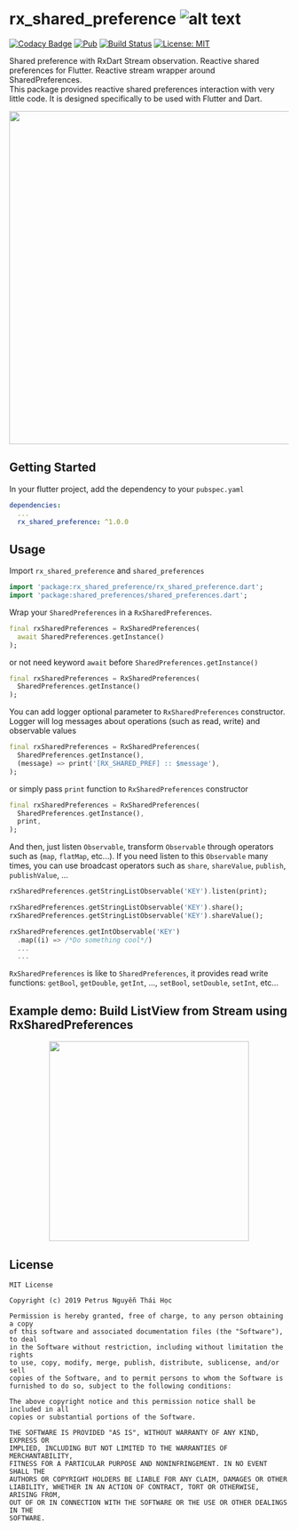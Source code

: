 # rx_shared_preference ![alt text](https://avatars3.githubusercontent.com/u/6407041?s=32&v=4)

[![Codacy Badge](https://api.codacy.com/project/badge/Grade/394a0db269db40bda248dd63ec84a292)](https://app.codacy.com/app/hoc081098/rx_shared_preference?utm_source=github.com&utm_medium=referral&utm_content=hoc081098/rx_shared_preference&utm_campaign=Badge_Grade_Dashboard)
[![Pub](https://img.shields.io/pub/v/rx_shared_preference.svg)](https://pub.dartlang.org/packages/rx_shared_preference)
[![Build Status](https://travis-ci.org/hoc081098/rx_shared_preference.svg?branch=master)](https://travis-ci.org/hoc081098/rx_shared_preference)
[![License: MIT](https://img.shields.io/badge/License-MIT-yellow.svg)](https://opensource.org/licenses/MIT)

Shared preference with RxDart Stream observation. Reactive shared preferences for Flutter. Reactive stream wrapper around SharedPreferences. <br>
This package provides reactive shared preferences interaction with very little code. It is designed specifically to be used with Flutter and Dart.

<img src="https://imgbbb.com/images/2019/04/28/carbon-8.png" width="600">

## Getting Started

In your flutter project, add the dependency to your `pubspec.yaml`

```yaml
dependencies:
  ...
  rx_shared_preference: ^1.0.0
```

## Usage

Import `rx_shared_preference` and `shared_preferences`

```dart
import 'package:rx_shared_preference/rx_shared_preference.dart';
import 'package:shared_preferences/shared_preferences.dart';
```

Wrap your `SharedPreferences` in a `RxSharedPreferences`.

```dart
final rxSharedPreferences = RxSharedPreferences(
  await SharedPreferences.getInstance()
);
```

or not need keyword `await` before `SharedPreferences.getInstance()`

```dart
final rxSharedPreferences = RxSharedPreferences(
  SharedPreferences.getInstance()
);
```

You can add logger optional parameter to `RxSharedPreferences` constructor.
Logger will log messages about operations (such as read, write) and observable values

```dart
final rxSharedPreferences = RxSharedPreferences(
  SharedPreferences.getInstance(),
  (message) => print('[RX_SHARED_PREF] :: $message'),
);
```

or simply pass `print` function to `RxSharedPreferences` constructor

```dart
final rxSharedPreferences = RxSharedPreferences(
  SharedPreferences.getInstance(),
  print,
);
```

And then, just listen `Observable`, transform `Observable` through operators such as (`map`, `flatMap`, etc...).
If you need listen to this `Observable` many times, you can use broadcast operators such as `share`, `shareValue`, `publish`, `publishValue`, ...

```dart
rxSharedPreferences.getStringListObservable('KEY').listen(print);

rxSharedPreferences.getStringListObservable('KEY').share();
rxSharedPreferences.getStringListObservable('KEY').shareValue();

rxSharedPreferences.getIntObservable('KEY')
  .map((i) => /*Do something cool*/)
  ...
  ...
```

`RxSharedPreferences` is like to `SharedPreferences`, it provides read write functions: `getBool`, `getDouble`,  `getInt`, ..., `setBool`, `setDouble`, `setInt`, etc...

## Example demo: Build ListView from Stream using RxSharedPreferences

<p align="center">
  <img src="https://imgbbb.com/images/2019/04/28/rx_shared_pref_example.gif" width="360">
</p>  

License
-------

    MIT License

    Copyright (c) 2019 Petrus Nguyễn Thái Học

    Permission is hereby granted, free of charge, to any person obtaining a copy
    of this software and associated documentation files (the "Software"), to deal
    in the Software without restriction, including without limitation the rights
    to use, copy, modify, merge, publish, distribute, sublicense, and/or sell
    copies of the Software, and to permit persons to whom the Software is
    furnished to do so, subject to the following conditions:

    The above copyright notice and this permission notice shall be included in all
    copies or substantial portions of the Software.

    THE SOFTWARE IS PROVIDED "AS IS", WITHOUT WARRANTY OF ANY KIND, EXPRESS OR
    IMPLIED, INCLUDING BUT NOT LIMITED TO THE WARRANTIES OF MERCHANTABILITY,
    FITNESS FOR A PARTICULAR PURPOSE AND NONINFRINGEMENT. IN NO EVENT SHALL THE
    AUTHORS OR COPYRIGHT HOLDERS BE LIABLE FOR ANY CLAIM, DAMAGES OR OTHER
    LIABILITY, WHETHER IN AN ACTION OF CONTRACT, TORT OR OTHERWISE, ARISING FROM,
    OUT OF OR IN CONNECTION WITH THE SOFTWARE OR THE USE OR OTHER DEALINGS IN THE
    SOFTWARE.
